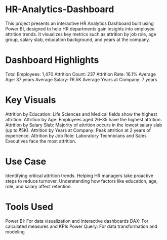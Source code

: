 # HR-Analytics-Dashboard
This project presents an interactive HR Analytics Dashboard built using Power BI, designed to help HR departments gain insights into employee attrition trends. It visualizes key metrics such as attrition by job role, age group, salary slab, education background, and years at the company.

# Dashboard Highlights
Total Employees: 1,470
Attrition Count: 237
Attrition Rate: 16.1%
Average Age: 37 years
Average Salary: ₹6.5K
Average Years at Company: 7 years

# Key Visuals
Attrition by Education: Life Sciences and Medical fields show the highest attrition.
Attrition by Age: Employees aged 26–35 have the highest attrition.
Attrition by Salary Slab: Majority of attrition occurs in the lowest salary slab (up to ₹5K).
Attrition by Years at Company: Peak attrition at 2 years of experience.
Attrition by Job Role: Laboratory Technicians and Sales Executives face the most attrition.

# Use Case
Identifying critical attrition trends.
Helping HR managers take proactive steps to reduce turnover.
Understanding how factors like education, age, role, and salary affect retention.

# Tools Used
Power BI: For data visualization and interactive dashboards
DAX: For calculated measures and KPIs
Power Query: For data transformation and modeling

